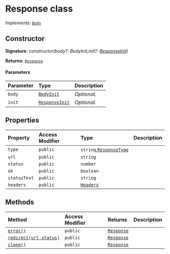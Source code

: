 # Response class

_Implements: [`Body`](../whatwg-fetch/body.md)_






## Constructor


**Signature:** _constructor(body?: BodyInit,init?: [ResponseInit](../whatwg-fetch/responseinit.md))_

**Returns**: [`Response`](../whatwg-fetch/response.md)



#### Parameters


| Parameter	   | Type    | Description |
|:-------------|:---------------|:------------|
| `body`    | [`BodyInit`](..//whatwg-fetch.md#types) | _Optional._ |
| `init`    | [`ResponseInit`](../whatwg-fetch/responseinit.md) | _Optional._ |


## Properties

| Property	   | Access Modifier | Type	| Description|
|:-------------|:----|:-------|:-----------|
|`type`     | `public` | `string`,[`ResponseType`](../whatwg-fetch/responsetype.md) |  |
|`url`     | `public` | `string` |  |
|`status`     | `public` | `number` |  |
|`ok`     | `public` | `boolean` |  |
|`statusText`     | `public` | `string` |  |
|`headers`     | `public` | [`Headers`](../whatwg-fetch/headers.md) |  |




## Methods

| Method	   | Access Modifier | Returns	| Description|
|:-------------|:----|:-------|:-----------|
|[`error()`](#error)     | `public` | [`Response`](../whatwg-fetch/response.md) |  |
|[`redirect(url,status)`](#redirecturlstatus)     | `public` | [`Response`](../whatwg-fetch/response.md) |  |
|[`clone()`](#clone)     | `public` | [`Response`](../whatwg-fetch/response.md) |  |




